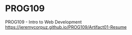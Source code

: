 # PROG109
PROG109 - Intro to Web Development
https://jeremycorpuz.github.io/PROG109/Artifact01-Resume
